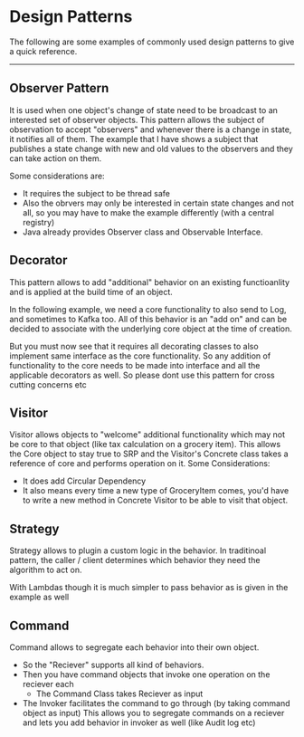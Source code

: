 # Design Patterns

The following are some examples of commonly used design patterns to give a quick reference. 

***

## Observer Pattern
It is used when one object's change of state need to be broadcast to an interested set of observer objects.  This pattern allows the subject of observation to accept "observers" and whenever there is a change in state, it notifies all of them. 
The example that I have shows a subject that publishes a state change with new and old values to the observers and they can take action on them. 

Some considerations are: 

 -  It requires the subject to be thread safe
 -  Also the obrvers may only be interested in certain state changes and not all, so you may have to make the example differently (with a central registry) 
 -  Java already provides Observer class and Observable Interface. 


## Decorator 
This pattern allows to add "additional" behavior on an existing functioanlity and is applied at the build time of an object. 

In the following example, we need a core functionality to also send to Log, and sometimes to Kafka too. All of this behavior is an "add on" and can be decided to associate with the underlying core object at the time of creation.

But you must now see that it requires all  decorating classes to also implement same interface as the core functionality. So any addition of functionality to the core needs to be made into interface and all the applicable decorators as well. So please dont use this pattern for cross cutting concerns etc 

 

## Visitor
Visitor allows objects to "welcome" additional functionality which may not be core to that object (like tax calculation on a grocery item). This allows the Core object to stay true to SRP and the Visitor's Concrete class takes a reference of core and performs operation on it. 
Some Considerations: 

 -  It does add Circular Dependency
 -  It also means every time a new type of GroceryItem comes, you'd have to write a new method in Concrete Visitor to be able to visit that object. 


## Strategy 
Strategy allows to plugin a custom logic in the behavior. In traditinoal pattern, the caller / client determines which behavior they need the algorithm to act on. 

With Lambdas though it is much simpler to pass behavior as is given in the example as well


## Command 
Command allows to segregate each behavior into their own object. 
- So the "Reciever" supports all kind of behaviors.
- Then you have command objects that invoke one operation on the reciever each
   - The Command Class takes Reciever as input
- The Invoker facilitates the command to go through (by taking command object as input)
This allows you to segregate commands on a reciever and lets you add behavior in invoker as well (like Audit log etc)